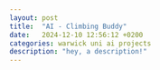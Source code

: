```yaml
---
layout: post
title:  "AI - Climbing Buddy"
date:   2024-12-10 12:56:12 +0200
categories: warwick uni ai projects
description: "hey, a description!"
---
```







